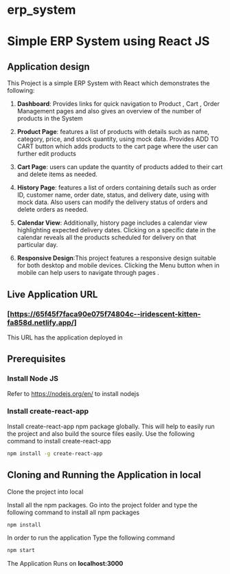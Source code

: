 # erp_system

# Simple ERP System using React JS 

## Application design

This Project is a simple ERP System with React which demonstrates the following:

1. **Dashboard**: Provides links for quick navigation to Product , Cart , Order Management pages and also gives an overview of the number of products in the System
   
2. **Product Page**: features a list of products with details such as name, category, price, and stock quantity, using mock data. Provides ADD TO CART button which adds products to the cart page where the user can further edit products
   
3. **Cart Page**: users can update the quantity of products added to their cart and delete items as needed.
   
4. **History Page**: features a list of orders containing details such as order ID, customer name, order date, status, and delivery date, using with mock data. Also users can modify the delivery status of orders and delete orders as needed.
   
5. **Calendar View**: Additionally, history page includes a calendar view highlighting expected delivery dates. Clicking on a specific date in the calendar reveals all the products scheduled for delivery on that particular day.

6. **Responsive Design**:This project features a responsive design suitable for both desktop and mobile devices. Clicking the Menu button when in mobile can help users to navigate through pages .


## Live Application URL

### [https://65f45f7faca90e075f74804c--iridescent-kitten-fa858d.netlify.app/]
This URL has the application deployed in

## Prerequisites

### Install Node JS
Refer to https://nodejs.org/en/ to install nodejs

### Install create-react-app
Install create-react-app npm package globally. This will help to easily run the project and also build the source files easily. Use the following command to install create-react-app

```bash
npm install -g create-react-app
```

## Cloning and Running the Application in local

Clone the project into local

Install all the npm packages. Go into the project folder and type the following command to install all npm packages

```bash
npm install
```

In order to run the application Type the following command

```bash
npm start
```

The Application Runs on **localhost:3000**


